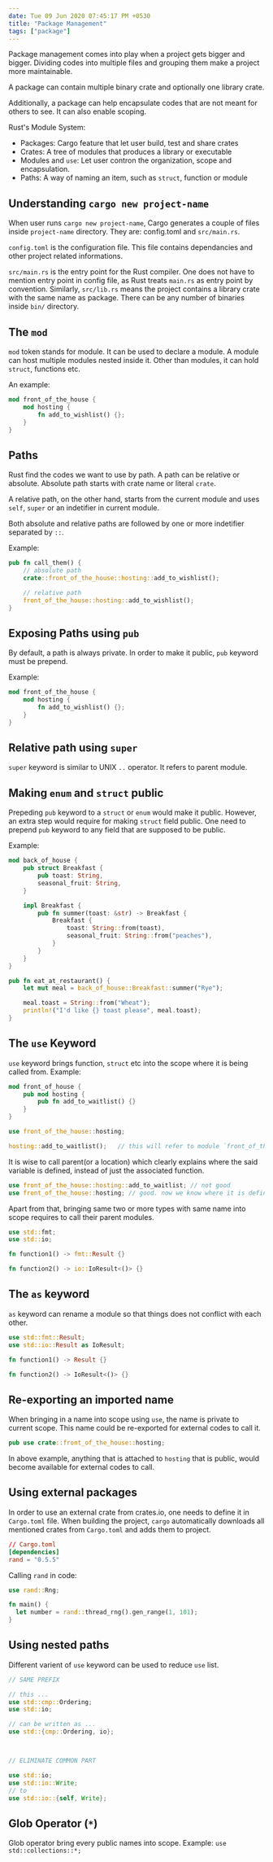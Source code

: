 ```yaml
---
date: Tue 09 Jun 2020 07:45:17 PM +0530
title: "Package Management"
tags: ["package"]
---
```


Package management comes into play when a project gets bigger and bigger.
Dividing codes into multiple files and grouping them make a project more
maintainable.

A package can contain multiple binary crate and optionally one library crate.

Additionally, a package can help encapsulate codes that are not meant for
others to see. It can also enable scoping.

Rust's Module System:

- Packages: Cargo feature that let user build, test and share crates
- Crates: A tree of modules that produces a library or executable
- Modules and `use`: Let user contron the organization, scope and encapsulation.
- Paths: A way of naming an item, such as `struct`, function or module

## Understanding `cargo new project-name`

When user runs `cargo new project-name`, Cargo generates a couple of files
inside `project-name` directory. They are: config.toml and `src/main.rs`.

`config.toml` is the configuration file. This file contains dependancies and
other project related informations.

`src/main.rs` is the entry point for the Rust compiler. One does not have to
mention entry point in config file, as Rust treats `main.rs` as entry point
by convention. Similarly, `src/lib.rs` means the project contains a library
crate with the same name as package. There can be any number of binaries
inside `bin/` directory.

## The `mod`

`mod` token stands for module. It can be used to declare a module. A module
can host multiple modules nested inside it. Other than modules, it can
hold `struct`, functions etc.

An example:

```rust
mod front_of_the_house {
    mod hosting {
        fn add_to_wishlist() {};
    }
}
```

## Paths

Rust find the codes we want to use by path. A path can be relative or absolute.
Absolute path starts with crate name or literal `crate`.

A relative path, on the other hand, starts from the current module and uses
`self`, `super` or an indetifier in current module.

Both absolute and relative paths are followed by one or more indetifier
separated by `::`.

Example:

```rust
pub fn call_them() {
    // absolute path
    crate::front_of_the_house::hosting::add_to_wishlist();

    // relative path
    front_of_the_house::hosting::add_to_wishlist();
}
```

## Exposing Paths using `pub`

By default, a path is always private. In order to make it public, `pub` keyword
must be prepend.

Example:

```rust
mod front_of_the_house {
    mod hosting {
        fn add_to_wishlist() {};
    }
}
```

## Relative path using `super`

`super` keyword is similar to UNIX `..` operator. It refers to parent module.

## Making `enum` and `struct` public

Prepeding `pub` keyword to a `struct` or `enum` would make it public.
However, an extra step would require for making `struct` field public.
One need to prepend `pub` keyword to any field that are supposed to be public.

Example:

```rust
mod back_of_house {
    pub struct Breakfast {
        pub toast: String,
        seasonal_fruit: String,
    }

    impl Breakfast {
        pub fn summer(toast: &str) -> Breakfast {
            Breakfast {
                toast: String::from(toast),
                seasonal_fruit: String::from("peaches"),
            }
        }
    }
}

pub fn eat_at_restaurant() {
    let mut meal = back_of_house::Breakfast::summer("Rye");

    meal.toast = String::from("Wheat");
    println!("I'd like {} toast please", meal.toast);
}
```

## The `use` Keyword

`use` keyword brings function, `struct` etc into the scope where it is being
called from. Example: 

```rust
mod front_of_house {
    pub mod hosting {
        pub fn add_to_waitlist() {}
    }
}

use front_of_the_house::hosting;

hosting::add_to_waitlist();   // this will refer to module `front_of_the_house`
```

It is wise to call parent(or a location) which clearly explains where the said
variable is defined, instead of just the associated function.

```rust
use front_of_the_house::hosting::add_to_waitlist; // not good
use front_of_the_house::hosting; // good. now we know where it is defined
```

Apart from that, bringing same two or more types with same name into scope
requires to call their parent modules.

```rust
use std::fmt;
use std::io;

fn function1() -> fmt::Result {}

fn function2() -> io::IoResult<()> {}
```

## The `as` keyword

`as` keyword can rename a module so that things does not conflict with each
other.

```rust
use std::fmt::Result;
use std::io::Result as IoResult;

fn function1() -> Result {}

fn function2() -> IoResult<()> {}
```

## Re-exporting an imported name

When bringing in a name into scope using `use`, the name is private to current
scope. This name could be re-exported for external codes to call it.

```rust
pub use crate::front_of_the_house::hosting;
```

In above example, anything that is attached to `hosting` that is public,
would become available for external codes to call.

## Using external packages

In order to use an external crate from crates.io, one needs to define it in
`Cargo.toml` file. When building the project, `cargo` automatically downloads
all mentioned crates from `Cargo.toml` and adds them to project.

```toml
// Cargo.toml
[dependencies]
rand = "0.5.5"
```

Calling `rand` in code:

```rust
use rand::Rng;

fn main() {
  let number = rand::thread_rng().gen_range(1, 101);
}
```

## Using nested paths

Different varient of `use` keyword can be used to reduce `use` list.

```rust
// SAME PREFIX

// this ...
use std::cmp::Ordering;
use std::io;

// can be written as ...
use std::{cmp::Ordering, io};



// ELIMINATE COMMON PART

use std::io;
use std::io::Write;
// to
use std::io::{self, Write};
```

## Glob Operator (`*`)

Glob operator bring every public names into scope.
Example: `use std::collections::*;`
